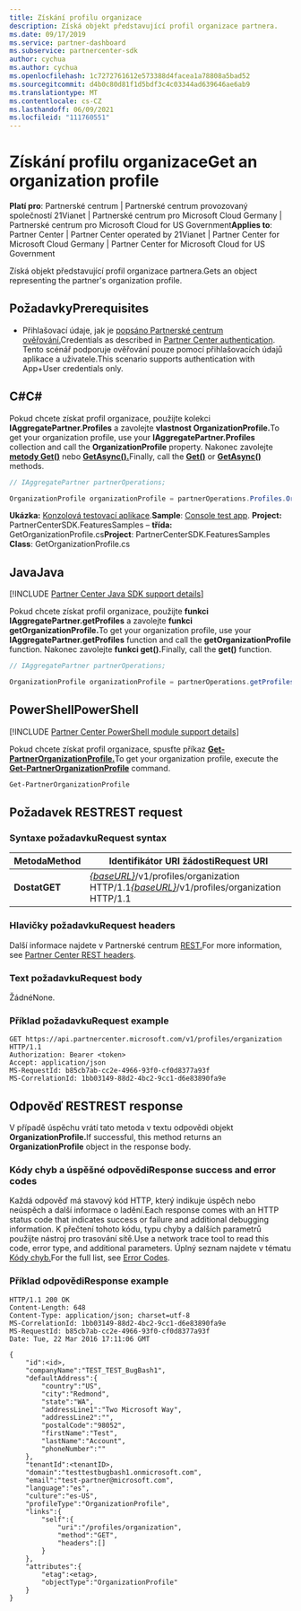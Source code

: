 ```yaml
---
title: Získání profilu organizace
description: Získá objekt představující profil organizace partnera.
ms.date: 09/17/2019
ms.service: partner-dashboard
ms.subservice: partnercenter-sdk
author: cychua
ms.author: cychua
ms.openlocfilehash: 1c7272761612e573388d4facea1a78808a5bad52
ms.sourcegitcommit: d4b0c80d81f1d5bdf3c4c03344ad639646ae6ab9
ms.translationtype: MT
ms.contentlocale: cs-CZ
ms.lasthandoff: 06/09/2021
ms.locfileid: "111760551"
---
```

# <a name="get-an-organization-profile"></a><span data-ttu-id="005d8-103">Získání profilu organizace</span><span class="sxs-lookup"><span data-stu-id="005d8-103">Get an organization profile</span></span>

<span data-ttu-id="005d8-104">**Platí pro**: Partnerské centrum | Partnerské centrum provozovaný společností 21Vianet | Partnerské centrum pro Microsoft Cloud Germany | Partnerské centrum pro Microsoft Cloud for US Government</span><span class="sxs-lookup"><span data-stu-id="005d8-104">**Applies to**: Partner Center | Partner Center operated by 21Vianet | Partner Center for Microsoft Cloud Germany | Partner Center for Microsoft Cloud for US Government</span></span>

<span data-ttu-id="005d8-105">Získá objekt představující profil organizace partnera.</span><span class="sxs-lookup"><span data-stu-id="005d8-105">Gets an object representing the partner's organization profile.</span></span>

## <a name="prerequisites"></a><span data-ttu-id="005d8-106">Požadavky</span><span class="sxs-lookup"><span data-stu-id="005d8-106">Prerequisites</span></span>

- <span data-ttu-id="005d8-107">Přihlašovací údaje, jak je [popsáno Partnerské centrum ověřování.](partner-center-authentication.md)</span><span class="sxs-lookup"><span data-stu-id="005d8-107">Credentials as described in [Partner Center authentication](partner-center-authentication.md).</span></span> <span data-ttu-id="005d8-108">Tento scénář podporuje ověřování pouze pomocí přihlašovacích údajů aplikace a uživatele.</span><span class="sxs-lookup"><span data-stu-id="005d8-108">This scenario supports authentication with App+User credentials only.</span></span>

## <a name="c"></a><span data-ttu-id="005d8-109">C\#</span><span class="sxs-lookup"><span data-stu-id="005d8-109">C\#</span></span>

<span data-ttu-id="005d8-110">Pokud chcete získat profil organizace, použijte kolekci **IAggregatePartner.Profiles** a zavolejte **vlastnost OrganizationProfile.**</span><span class="sxs-lookup"><span data-stu-id="005d8-110">To get your organization profile, use your **IAggregatePartner.Profiles** collection and call the **OrganizationProfile** property.</span></span> <span data-ttu-id="005d8-111">Nakonec zavolejte [**metody Get()**](/dotnet/api/microsoft.store.partnercenter.profiles.iorganizationprofile.get) nebo [**GetAsync().**](/dotnet/api/microsoft.store.partnercenter.profiles.iorganizationprofile.getasync)</span><span class="sxs-lookup"><span data-stu-id="005d8-111">Finally, call the [**Get()**](/dotnet/api/microsoft.store.partnercenter.profiles.iorganizationprofile.get) or [**GetAsync()**](/dotnet/api/microsoft.store.partnercenter.profiles.iorganizationprofile.getasync) methods.</span></span>

```csharp
// IAggregatePartner partnerOperations;

OrganizationProfile organizationProfile = partnerOperations.Profiles.OrganizationProfile.Get();
```

<span data-ttu-id="005d8-112">**Ukázka:** [Konzolová testovací aplikace](console-test-app.md).</span><span class="sxs-lookup"><span data-stu-id="005d8-112">**Sample**: [Console test app](console-test-app.md).</span></span> <span data-ttu-id="005d8-113">**Project:** PartnerCenterSDK.FeaturesSamples – **třída:** GetOrganizationProfile.cs</span><span class="sxs-lookup"><span data-stu-id="005d8-113">**Project**: PartnerCenterSDK.FeaturesSamples **Class**: GetOrganizationProfile.cs</span></span>

## <a name="java"></a><span data-ttu-id="005d8-114">Java</span><span class="sxs-lookup"><span data-stu-id="005d8-114">Java</span></span>

[!INCLUDE [Partner Center Java SDK support details](../includes/java-sdk-support.md)]

<span data-ttu-id="005d8-115">Pokud chcete získat profil organizace, použijte **funkci IAggregatePartner.getProfiles** a zavolejte **funkci getOrganizationProfile.**</span><span class="sxs-lookup"><span data-stu-id="005d8-115">To get your organization profile, use your **IAggregatePartner.getProfiles** function and call the **getOrganizationProfile** function.</span></span> <span data-ttu-id="005d8-116">Nakonec zavolejte **funkci get().**</span><span class="sxs-lookup"><span data-stu-id="005d8-116">Finally, call the **get()** function.</span></span>

```java
// IAggregatePartner partnerOperations;

OrganizationProfile organizationProfile = partnerOperations.getProfiles().getOrganizationProfile().get();
```

## <a name="powershell"></a><span data-ttu-id="005d8-117">PowerShell</span><span class="sxs-lookup"><span data-stu-id="005d8-117">PowerShell</span></span>

[!INCLUDE [Partner Center PowerShell module support details](../includes/powershell-module-support.md)]

<span data-ttu-id="005d8-118">Pokud chcete získat profil organizace, spusťte příkaz [**Get-PartnerOrganizationProfile.**](https://github.com/Microsoft/Partner-Center-PowerShell/blob/master/docs/help/Get-PartnerOrganizationProfile.md)</span><span class="sxs-lookup"><span data-stu-id="005d8-118">To get your organization profile, execute the [**Get-PartnerOrganizationProfile**](https://github.com/Microsoft/Partner-Center-PowerShell/blob/master/docs/help/Get-PartnerOrganizationProfile.md) command.</span></span>

```powershell
Get-PartnerOrganizationProfile
```

## <a name="rest-request"></a><span data-ttu-id="005d8-119">Požadavek REST</span><span class="sxs-lookup"><span data-stu-id="005d8-119">REST request</span></span>

### <a name="request-syntax"></a><span data-ttu-id="005d8-120">Syntaxe požadavku</span><span class="sxs-lookup"><span data-stu-id="005d8-120">Request syntax</span></span>

| <span data-ttu-id="005d8-121">Metoda</span><span class="sxs-lookup"><span data-stu-id="005d8-121">Method</span></span>  | <span data-ttu-id="005d8-122">Identifikátor URI žádosti</span><span class="sxs-lookup"><span data-stu-id="005d8-122">Request URI</span></span>                                                                   |
|---------|-------------------------------------------------------------------------------|
| <span data-ttu-id="005d8-123">**Dostat**</span><span class="sxs-lookup"><span data-stu-id="005d8-123">**GET**</span></span> | <span data-ttu-id="005d8-124">[*{baseURL}*](partner-center-rest-urls.md)/v1/profiles/organization HTTP/1.1</span><span class="sxs-lookup"><span data-stu-id="005d8-124">[*{baseURL}*](partner-center-rest-urls.md)/v1/profiles/organization HTTP/1.1</span></span> |

### <a name="request-headers"></a><span data-ttu-id="005d8-125">Hlavičky požadavku</span><span class="sxs-lookup"><span data-stu-id="005d8-125">Request headers</span></span>

<span data-ttu-id="005d8-126">Další informace najdete v Partnerské centrum [REST.](headers.md)</span><span class="sxs-lookup"><span data-stu-id="005d8-126">For more information, see [Partner Center REST headers](headers.md).</span></span>

### <a name="request-body"></a><span data-ttu-id="005d8-127">Text požadavku</span><span class="sxs-lookup"><span data-stu-id="005d8-127">Request body</span></span>

<span data-ttu-id="005d8-128">Žádné</span><span class="sxs-lookup"><span data-stu-id="005d8-128">None.</span></span>

### <a name="request-example"></a><span data-ttu-id="005d8-129">Příklad požadavku</span><span class="sxs-lookup"><span data-stu-id="005d8-129">Request example</span></span>

```http
GET https://api.partnercenter.microsoft.com/v1/profiles/organization HTTP/1.1
Authorization: Bearer <token>
Accept: application/json
MS-RequestId: b85cb7ab-cc2e-4966-93f0-cf0d8377a93f
MS-CorrelationId: 1bb03149-88d2-4bc2-9cc1-d6e83890fa9e
```

## <a name="rest-response"></a><span data-ttu-id="005d8-130">Odpověď REST</span><span class="sxs-lookup"><span data-stu-id="005d8-130">REST response</span></span>

<span data-ttu-id="005d8-131">V případě úspěchu vrátí tato metoda v textu odpovědi objekt **OrganizationProfile.**</span><span class="sxs-lookup"><span data-stu-id="005d8-131">If successful, this method returns an **OrganizationProfile** object in the response body.</span></span>

### <a name="response-success-and-error-codes"></a><span data-ttu-id="005d8-132">Kódy chyb a úspěšné odpovědi</span><span class="sxs-lookup"><span data-stu-id="005d8-132">Response success and error codes</span></span>

<span data-ttu-id="005d8-133">Každá odpověď má stavový kód HTTP, který indikuje úspěch nebo neúspěch a další informace o ladění.</span><span class="sxs-lookup"><span data-stu-id="005d8-133">Each response comes with an HTTP status code that indicates success or failure and additional debugging information.</span></span> <span data-ttu-id="005d8-134">K přečtení tohoto kódu, typu chyby a dalších parametrů použijte nástroj pro trasování sítě.</span><span class="sxs-lookup"><span data-stu-id="005d8-134">Use a network trace tool to read this code, error type, and additional parameters.</span></span> <span data-ttu-id="005d8-135">Úplný seznam najdete v tématu [Kódy chyb.](error-codes.md)</span><span class="sxs-lookup"><span data-stu-id="005d8-135">For the full list, see [Error Codes](error-codes.md).</span></span>

### <a name="response-example"></a><span data-ttu-id="005d8-136">Příklad odpovědi</span><span class="sxs-lookup"><span data-stu-id="005d8-136">Response example</span></span>

```http
HTTP/1.1 200 OK
Content-Length: 648
Content-Type: application/json; charset=utf-8
MS-CorrelationId: 1bb03149-88d2-4bc2-9cc1-d6e83890fa9e
MS-RequestId: b85cb7ab-cc2e-4966-93f0-cf0d8377a93f
Date: Tue, 22 Mar 2016 17:11:06 GMT

{
    "id":<id>,
    "companyName":"TEST_TEST_BugBash1",
    "defaultAddress":{
        "country":"US",
        "city":"Redmond",
        "state":"WA",
        "addressLine1":"Two Microsoft Way",
        "addressLine2":"",
        "postalCode":"98052",
        "firstName":"Test",
        "lastName":"Account",
        "phoneNumber":""
    },
    "tenantId":<tenantID>,
    "domain":"testtestbugbash1.onmicrosoft.com",
    "email":"test-partner@microsoft.com",
    "language":"es",
    "culture":"es-US",
    "profileType":"OrganizationProfile",
    "links":{
        "self":{
            "uri":"/profiles/organization",
            "method":"GET",
            "headers":[]
        }
    },
    "attributes":{
        "etag":<etag>,
        "objectType":"OrganizationProfile"
    }
}
```
